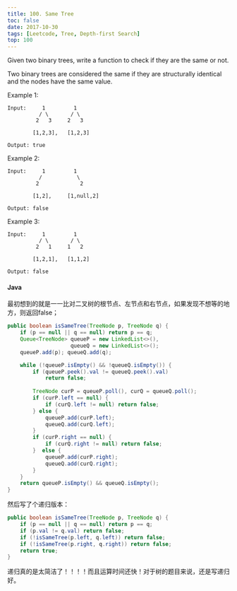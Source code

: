 ```yaml
---
title: 100. Same Tree
toc: false
date: 2017-10-30
tags: [Leetcode, Tree, Depth-first Search]
top: 100
---
```




Given two binary trees, write a function to check if they are the same or not.

Two binary trees are considered the same if they are structurally identical and the nodes have the same value.

Example 1:
```
Input:     1         1
          / \       / \
         2   3     2   3

        [1,2,3],   [1,2,3]

Output: true
```

Example 2:

```
Input:     1         1
          /           \
         2             2

        [1,2],     [1,null,2]

Output: false
```

Example 3:

```
Input:     1         1
          / \       / \
         2   1     1   2

        [1,2,1],   [1,1,2]

Output: false
```


#### Java


最初想到的就是一一比对二叉树的根节点、左节点和右节点，如果发现不想等的地方，则返回false；

```Java
public boolean isSameTree(TreeNode p, TreeNode q) {
    if (p == null || q == null) return p == q;
    Queue<TreeNode> queueP = new LinkedList<>(),
                    queueQ = new LinkedList<>();
    queueP.add(p); queueQ.add(q);

    while (!queueP.isEmpty() && !queueQ.isEmpty()) {
        if (queueP.peek().val != queueQ.peek().val)
            return false;
        
        TreeNode curP = queueP.poll(), curQ = queueQ.poll();
        if (curP.left == null) {
            if (curQ.left != null) return false;
        } else {
            queueP.add(curP.left);
            queueQ.add(curQ.left);
        }
        if (curP.right == null) {
            if (curQ.right != null) return false;
        }  else {
            queueP.add(curP.right);
            queueQ.add(curQ.right);
        }          
    }
    return queueP.isEmpty() && queueQ.isEmpty();
}
```

然后写了个递归版本：

```Java
public boolean isSameTree(TreeNode p, TreeNode q) {
    if (p == null || q == null) return p == q;
    if (p.val != q.val) return false;
    if (!isSameTree(p.left, q.left)) return false;
    if (!isSameTree(p.right, q.right)) return false;
    return true;
}
```

递归真的是太简洁了！！！！而且运算时间还快！对于树的题目来说，还是写递归好。